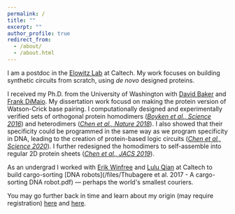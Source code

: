 ```yaml
---
permalink: /
title: ""
excerpt: ""
author_profile: true
redirect_from: 
  - /about/
  - /about.html
---
```


I am a postdoc in the [Elowitz Lab](http://www.elowitz.caltech.edu/) at Caltech. My work focuses on building synthetic circuits from scratch, using _de novo_ designed proteins.

I received my Ph.D. from the University of Washington with [David Baker](https://www.bakerlab.org/) and [Frank DiMaio](https://dimaiolab.ipd.uw.edu/). My dissertation work focusd on making the protein version of Watson-Crick base pairing. I computationally designed and experimentally verified sets of orthogonal protein homodimers ([_Boyken et al., Science 2016_](/files/2016science.pdf)) and heterodimers ([_Chen et al., Nature 2018_](/files/2018nature.pdf)). I also showed that their specificity could be programmed in the same way as we program specificity in DNA, leading to the creation of protein-based logic circuits ([_Chen et al., Science 2020_](/files/2020science.pdf)). I further redesigned the homodimers to self-assemble into regular 2D protein sheets ([_Chen et al., JACS 2019_](/files/2019jacs.pdf)). 

As an undergrad I worked with [Erik Winfree](http://www.dna.caltech.edu/~winfree/) and [Lulu Qian](http://www.qianlab.caltech.edu/) at Caltech to build cargo-sorting [DNA robots](/files/Thubagere et al. 2017 - A cargo-sorting DNA robot.pdf) &mdash; perhaps the world's smallest couriers. 

You may go further back in time and learn about my origin (may require registration) [here](https://you.23andme.com/published/reports/71536fe36d9f4a35a69dc5f73d704702/?share_id=65d6623a7761465a) and [here](https://you.23andme.com/published/reports/898873539e4546698d7ed2569c455fa6/?share_id=5ab57134abb2478b).
